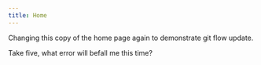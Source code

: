 ```yaml
---
title: Home
---
```

Changing this copy of the home page again to demonstrate git flow update.

Take five, what error will befall me this time?